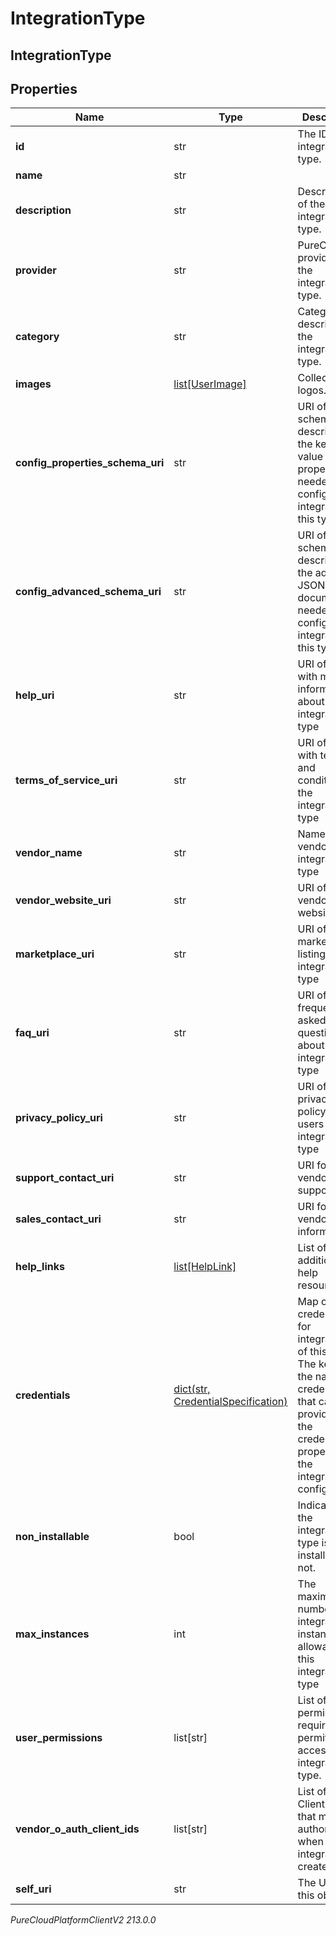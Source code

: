 # IntegrationType

## IntegrationType

## Properties

|Name | Type | Description | Notes|
|------------ | ------------- | ------------- | -------------|
| **id** | str | The ID of the integration type. | |
| **name** | str |  | [optional] |
| **description** | str | Description of the integration type. | [optional] |
| **provider** | str | PureCloud provider of the integration type. | [optional] |
| **category** | str | Category describing the integration type. | [optional] |
| **images** | [list[UserImage]](UserImage) | Collection of logos. | [optional] |
| **config_properties_schema_uri** | str | URI of the schema describing the key-value properties needed to configure an integration of this type. | [optional] |
| **config_advanced_schema_uri** | str | URI of the schema describing the advanced JSON document needed to configure an integration of this type. | [optional] |
| **help_uri** | str | URI of a page with more information about the integration type | [optional] |
| **terms_of_service_uri** | str | URI of a page with terms and conditions for the integration type | [optional] |
| **vendor_name** | str | Name of the vendor of this integration type | [optional] |
| **vendor_website_uri** | str | URI of the vendor&#39;s website | [optional] |
| **marketplace_uri** | str | URI of the marketplace listing for this integration type | [optional] |
| **faq_uri** | str | URI of frequently asked questions about the integration type | [optional] |
| **privacy_policy_uri** | str | URI of a privacy policy for users of the integration type | [optional] |
| **support_contact_uri** | str | URI for vendor support | [optional] |
| **sales_contact_uri** | str | URI for vendor sales information | [optional] |
| **help_links** | [list[HelpLink]](HelpLink) | List of links to additional help resources | [optional] |
| **credentials** | [dict(str, CredentialSpecification)](CredentialSpecification) | Map of credentials for integrations of this type. The key is the name of a credential that can be provided in the credentials property of the integration configuration. | [optional] |
| **non_installable** | bool | Indicates if the integration type is installable or not. | [optional] |
| **max_instances** | int | The maximum number of integration instances allowable for this integration type | [optional] |
| **user_permissions** | list[str] | List of permissions required to permit user access to the integration type. | [optional] |
| **vendor_o_auth_client_ids** | list[str] | List of OAuth Client IDs that must be authorized when the integration is created. | [optional] |
| **self_uri** | str | The URI for this object | [optional] |



_PureCloudPlatformClientV2 213.0.0_
